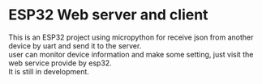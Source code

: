 # ESP32 Web server and client  
This is an ESP32 project using micropython for receive json from another device by uart and send it to the server.  
user can monitor device information and make some setting, just visit the web service provide by esp32.  
It is still in development.  
